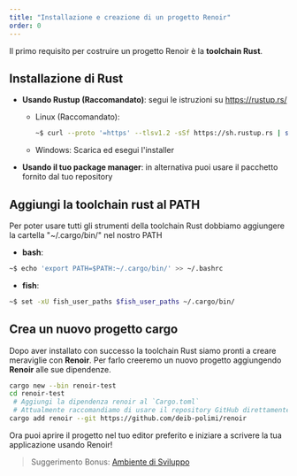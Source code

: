 ```yaml
---
title: "Installazione e creazione di un progetto Renoir"
order: 0
---
```


Il primo requisito per costruire un progetto Renoir è la **toolchain Rust**.

## Installazione di Rust

+ **Usando Rustup (Raccomandato)**: segui le istruzioni su <https://rustup.rs/>
  + Linux (Raccomandato):

    ```bash
    ~$ curl --proto '=https' --tlsv1.2 -sSf https://sh.rustup.rs | sh
    ```

  + Windows: Scarica ed esegui l'installer
+ **Usando il tuo package manager**: in alternativa puoi usare il pacchetto fornito dal tuo repository

## Aggiungi la toolchain rust al PATH

Per poter usare tutti gli strumenti della toolchain Rust dobbiamo aggiungere la cartella "~/.cargo/bin/" nel nostro PATH

+ **bash**:

```bash
~$ echo 'export PATH=$PATH:~/.cargo/bin/' >> ~/.bashrc
```

+ **fish**:

```bash
~$ set -xU fish_user_paths $fish_user_paths ~/.cargo/bin/
```

## Crea un nuovo progetto cargo

Dopo aver installato con successo la toolchain Rust siamo pronti a creare meraviglie con **Renoir**.
Per farlo creeremo un nuovo progetto aggiungendo **Renoir** alle sue dipendenze.

```sh
cargo new --bin renoir-test
cd renoir-test
 # Aggiungi la dipendenza renoir al `Cargo.toml`
 # Attualmente raccomandiamo di usare il repository GitHub direttamente
cargo add renoir --git https://github.com/deib-polimi/renoir
```

Ora puoi aprire il progetto nel tuo editor preferito e iniziare a scrivere la tua applicazione usando Renoir!

> Suggerimento Bonus: [Ambiente di Sviluppo](/book/appendix/editor)

````